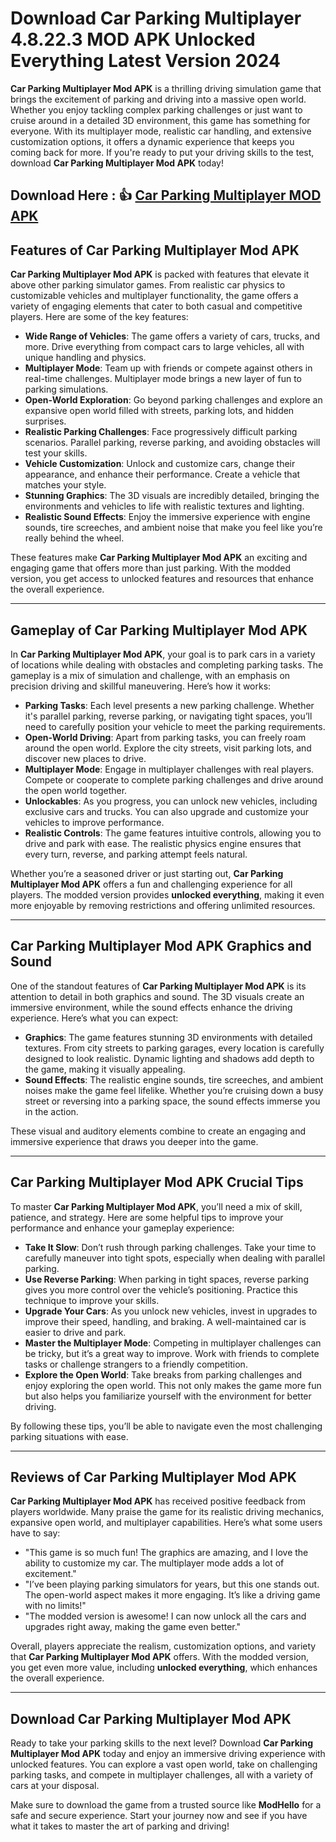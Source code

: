 # Download Car Parking Multiplayer 4.8.22.3 MOD APK Unlocked Everything Latest Version 2024

**Car Parking Multiplayer Mod APK** is a thrilling driving simulation game that brings the excitement of parking and driving into a massive open world. Whether you enjoy tackling complex parking challenges or just want to cruise around in a detailed 3D environment, this game has something for everyone. With its multiplayer mode, realistic car handling, and extensive customization options, it offers a dynamic experience that keeps you coming back for more. If you're ready to put your driving skills to the test, download **Car Parking Multiplayer Mod APK** today!

## Download Here : 👍 [Car Parking Multiplayer MOD APK](https://modhello.com/car-parking-multiplayer/)

## Features of Car Parking Multiplayer Mod APK

**Car Parking Multiplayer Mod APK** is packed with features that elevate it above other parking simulator games. From realistic car physics to customizable vehicles and multiplayer functionality, the game offers a variety of engaging elements that cater to both casual and competitive players. Here are some of the key features:

- **Wide Range of Vehicles**: The game offers a variety of cars, trucks, and more. Drive everything from compact cars to large vehicles, all with unique handling and physics.
- **Multiplayer Mode**: Team up with friends or compete against others in real-time challenges. Multiplayer mode brings a new layer of fun to parking simulations.
- **Open-World Exploration**: Go beyond parking challenges and explore an expansive open world filled with streets, parking lots, and hidden surprises.
- **Realistic Parking Challenges**: Face progressively difficult parking scenarios. Parallel parking, reverse parking, and avoiding obstacles will test your skills.
- **Vehicle Customization**: Unlock and customize cars, change their appearance, and enhance their performance. Create a vehicle that matches your style.
- **Stunning Graphics**: The 3D visuals are incredibly detailed, bringing the environments and vehicles to life with realistic textures and lighting.
- **Realistic Sound Effects**: Enjoy the immersive experience with engine sounds, tire screeches, and ambient noise that make you feel like you’re really behind the wheel.

These features make **Car Parking Multiplayer Mod APK** an exciting and engaging game that offers more than just parking. With the modded version, you get access to unlocked features and resources that enhance the overall experience.

---

## Gameplay of Car Parking Multiplayer Mod APK

In **Car Parking Multiplayer Mod APK**, your goal is to park cars in a variety of locations while dealing with obstacles and completing parking tasks. The gameplay is a mix of simulation and challenge, with an emphasis on precision driving and skillful maneuvering. Here’s how it works:

- **Parking Tasks**: Each level presents a new parking challenge. Whether it's parallel parking, reverse parking, or navigating tight spaces, you’ll need to carefully position your vehicle to meet the parking requirements.
- **Open-World Driving**: Apart from parking tasks, you can freely roam around the open world. Explore the city streets, visit parking lots, and discover new places to drive.
- **Multiplayer Mode**: Engage in multiplayer challenges with real players. Compete or cooperate to complete parking challenges and drive around the open world together.
- **Unlockables**: As you progress, you can unlock new vehicles, including exclusive cars and trucks. You can also upgrade and customize your vehicles to improve performance.
- **Realistic Controls**: The game features intuitive controls, allowing you to drive and park with ease. The realistic physics engine ensures that every turn, reverse, and parking attempt feels natural.

Whether you’re a seasoned driver or just starting out, **Car Parking Multiplayer Mod APK** offers a fun and challenging experience for all players. The modded version provides **unlocked everything**, making it even more enjoyable by removing restrictions and offering unlimited resources.

---

## Car Parking Multiplayer Mod APK Graphics and Sound

One of the standout features of **Car Parking Multiplayer Mod APK** is its attention to detail in both graphics and sound. The 3D visuals create an immersive environment, while the sound effects enhance the driving experience. Here’s what you can expect:

- **Graphics**: The game features stunning 3D environments with detailed textures. From city streets to parking garages, every location is carefully designed to look realistic. Dynamic lighting and shadows add depth to the game, making it visually appealing.
- **Sound Effects**: The realistic engine sounds, tire screeches, and ambient noises make the game feel lifelike. Whether you’re cruising down a busy street or reversing into a parking space, the sound effects immerse you in the action.

These visual and auditory elements combine to create an engaging and immersive experience that draws you deeper into the game.

---

## Car Parking Multiplayer Mod APK Crucial Tips

To master **Car Parking Multiplayer Mod APK**, you’ll need a mix of skill, patience, and strategy. Here are some helpful tips to improve your performance and enhance your gameplay experience:

- **Take It Slow**: Don’t rush through parking challenges. Take your time to carefully maneuver into tight spots, especially when dealing with parallel parking.
- **Use Reverse Parking**: When parking in tight spaces, reverse parking gives you more control over the vehicle’s positioning. Practice this technique to improve your skills.
- **Upgrade Your Cars**: As you unlock new vehicles, invest in upgrades to improve their speed, handling, and braking. A well-maintained car is easier to drive and park.
- **Master the Multiplayer Mode**: Competing in multiplayer challenges can be tricky, but it’s a great way to improve. Work with friends to complete tasks or challenge strangers to a friendly competition.
- **Explore the Open World**: Take breaks from parking challenges and enjoy exploring the open world. This not only makes the game more fun but also helps you familiarize yourself with the environment for better driving.

By following these tips, you’ll be able to navigate even the most challenging parking situations with ease.

---

## Reviews of Car Parking Multiplayer Mod APK

**Car Parking Multiplayer Mod APK** has received positive feedback from players worldwide. Many praise the game for its realistic driving mechanics, expansive open world, and multiplayer capabilities. Here’s what some users have to say:

- "This game is so much fun! The graphics are amazing, and I love the ability to customize my car. The multiplayer mode adds a lot of excitement."
- "I’ve been playing parking simulators for years, but this one stands out. The open-world aspect makes it more engaging. It’s like a driving game with no limits!"
- "The modded version is awesome! I can now unlock all the cars and upgrades right away, making the game even better."

Overall, players appreciate the realism, customization options, and variety that **Car Parking Multiplayer Mod APK** offers. With the modded version, you get even more value, including **unlocked everything**, which enhances the overall experience.

---

## Download Car Parking Multiplayer Mod APK

Ready to take your parking skills to the next level? Download **Car Parking Multiplayer Mod APK** today and enjoy an immersive driving experience with unlocked features. You can explore a vast open world, take on challenging parking tasks, and compete in multiplayer challenges, all with a variety of cars at your disposal. 

Make sure to download the game from a trusted source like **ModHello** for a safe and secure experience. Start your journey now and see if you have what it takes to master the art of parking and driving!

